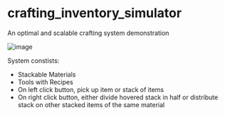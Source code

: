 # crafting_inventory_simulator
An optimal and scalable crafting system demonstration

![image](https://user-images.githubusercontent.com/40285461/110397185-5dcdde80-803f-11eb-8bae-047fef0022fc.png)

System constists:
* Stackable Materials
* Tools with Recipes
* On left click button, pick up item or stack of items
* On right click button, either divide hovered stack in half or distribute stack on other stacked items of the same material
